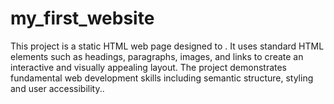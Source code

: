 # my_first_website
This project is a static HTML web page designed to . It uses standard HTML elements such as headings, paragraphs, images, and links to create an interactive and visually appealing layout. The project demonstrates fundamental web development skills including semantic structure, styling and user accessibility..
